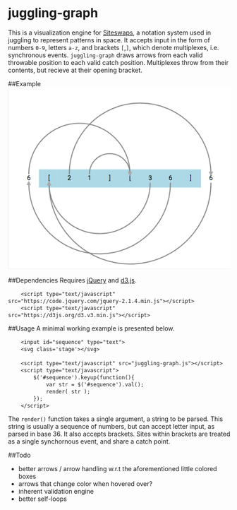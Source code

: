 # juggling-graph

This is a visualization engine for [Siteswaps](https://en.wikipedia.org/wiki/Siteswap), a notation system used in juggling to represent patterns in space. It accepts input in the form of numbers `0-9`, letters `a-z`, and brackets `[`,`]`, which denote multiplexes, i.e. synchronous events. `juggling-graph` draws arrows from each valid throwable position to each valid catch position. Multiplexes throw from their contents, but recieve at their opening bracket.

##Example
![Alt text](example.png)

##Dependencies
Requires [jQuery](https://jquery.com/) and [d3.js](d3js.org).
```
	<script type="text/javascript" src="https://code.jquery.com/jquery-2.1.4.min.js"></script>
	<script type="text/javascript" src="https://d3js.org/d3.v3.min.js"></script>
```

##Usage
A minimal working example is presented below.
```
	<input id="sequence" type="text">
	<svg class='stage'></svg>

	<script type="text/javascript" src="juggling-graph.js"></script>
	<script type="text/javascript">
		$('#sequence').keyup(function(){
			var str = $('#sequence').val();
			render( str );
		});
	</script>
```
The `render()` function takes a single argument, a string to be parsed. This string is usually a sequence of numbers, but can accept letter input, as parsed in base 36. It also accepts brackets. Sites within brackets are treated as a single synchornous event, and share a catch point.

##Todo
 - better arrows / arrow handling w.r.t the aforementioned little colored boxes
 - arrows that change color when hovered over?
 - inherent validation engine
 - better self-loops
